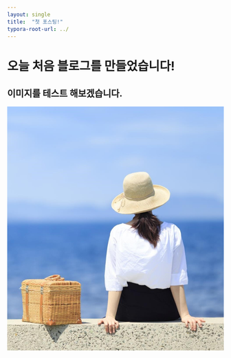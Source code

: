 ```yaml
---
layout: single
title:  "첫 포스팅!"
typora-root-url: ../
---
```


# 오늘 처음 블로그를 만들었습니다!

## 이미지를 테스트 해보겠습니다.

![그림1](/assets/images/2024-04-16-first/그림1.jpg)

